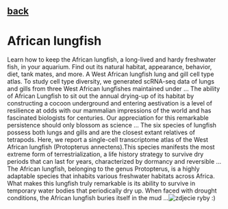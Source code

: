 ## [back](../index.md) 
# African lungfish
Learn how to keep the African lungfish, a long-lived and hardy freshwater fish, in your aquarium. Find out its natural habitat, appearance, behavior, diet, tank mates, and more. A West African lungfish lung and gill cell type atlas. To study cell type diversity, we generated scRNA-seq data of lungs and gills from three West African lungfishes maintained under ... The ability of African Lungfish to sit out the annual drying-up of its habitat by constructing a cocoon underground and entering aestivation is a level of resilience at odds with our mammalian impressions of the world and has fascinated biologists for centuries. Our appreciation for this remarkable persistence should only blossom as science ... The six species of lungfish possess both lungs and gills and are the closest extant relatives of tetrapods. Here, we report a single-cell transcriptome atlas of the West African lungfish (Protopterus annectens).This species manifests the most extreme form of terrestrialization, a life history strategy to survive dry periods that can last for years, characterized by dormancy and reversible ... The African lungfish, belonging to the genus Protopterus, is a highly adaptable species that inhabits various freshwater habitats across Africa. What makes this lungfish truly remarkable is its ability to survive in temporary water bodies that periodically dry up. When faced with drought conditions, the African lungfish buries itself in the mud ...![zdjecie ryby :)](fotki/African_lungfish.jpg)
